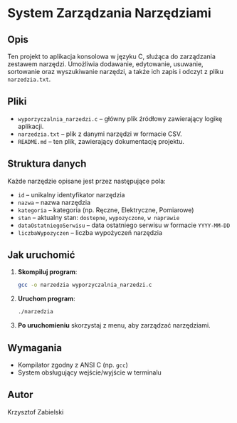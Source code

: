 # System Zarządzania Narzędziami

## Opis

Ten projekt to aplikacja konsolowa w języku C, służąca do zarządzania zestawem narzędzi. Umożliwia dodawanie, edytowanie, usuwanie, sortowanie oraz wyszukiwanie narzędzi, a także ich zapis i odczyt z pliku `narzedzia.txt`.

## Pliki

- `wyporzyczalnia_narzedzi.c` – główny plik źródłowy zawierający logikę aplikacji.
- `narzedzia.txt` – plik z danymi narzędzi w formacie CSV.
- `README.md` – ten plik, zawierający dokumentację projektu.

## Struktura danych

Każde narzędzie opisane jest przez następujące pola:
- `id` – unikalny identyfikator narzędzia
- `nazwa` – nazwa narzędzia
- `kategoria` – kategoria (np. Ręczne, Elektryczne, Pomiarowe)
- `stan` – aktualny stan: `dostepne`, `wypozyczone`, `w naprawie`
- `dataOstatniegoSerwisu` – data ostatniego serwisu w formacie `YYYY-MM-DD`
- `liczbaWypozyczen` – liczba wypożyczeń narzędzia

## Jak uruchomić

1. **Skompiluj program**:
   ```bash
   gcc -o narzedzia wyporzyczalnia_narzedzi.c
   ```

2. **Uruchom program**:
   ```bash
   ./narzedzia
   ```

3. **Po uruchomieniu** skorzystaj z menu, aby zarządzać narzędziami.

## Wymagania

- Kompilator zgodny z ANSI C (np. `gcc`)
- System obsługujący wejście/wyjście w terminalu

## Autor
Krzysztof Zabielski